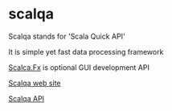 # scalqa

Scalqa stands for 'Scala Quick API'

It is simple yet fast data processing framework

[Scalca.Fx](https://github.com/scalqa/scalqa/tree/master/fx) is optional GUI development API

[Scalqa web site](http://scalqa.org/doc/)

[Scalqa API](http://scalqa.org/doc/scalqa/index.html)



